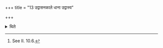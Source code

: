 +++
title = "13 उद्वासनकाले धाना उद्वास्य"

+++

<details><summary>थिते</summary>

13. At the time of taking away (the oblation material from the fire),[^1] having taken away the fried grains, having divided (them) with the formula of division he mixes the half with ghee.  


[^1]: See II. 10.6.  


[^2]: See I.24.5, VIII.13.18.
</details>
